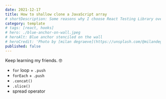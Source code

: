```yaml
---
date: 2021-12-17
title: How to shallow clone a JavaScript array
# shortDescription: Some reasons why I choose React Testing Library over Enzyme for testing React components
category: template
# tags: [react, hooks]
# hero: ./blue-anchor-on-wall.jpeg
# heroAlt: Blue anchor stenciled on the wall
# heroCredit: 'Photo by [milan degraeve](https://unsplash.com/@milandegraeve)'
published: false
---
```


Keep learning my friends. 🤓

- `for` loop + `.push`
- `forEach` + `.push`
- `.concat()`
- `.slice()`
- spread operator
